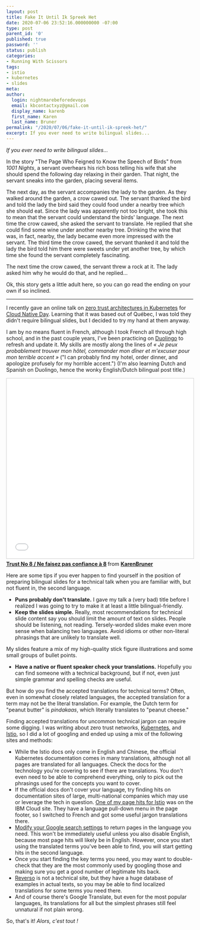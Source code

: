 ```yaml
---
layout: post
title: Fake It Until Ik Spreek Het
date: 2020-07-06 23:52:16.000000000 -07:00
type: post
parent_id: '0'
published: true
password: ''
status: publish
categories:
- Running With Scissors
tags:
- istio
- kubernetes
- slides
meta:
author:
  login: nightmarebeforedevops
  email: kbcontactxyz@gmail.com
  display_name: karenb
  first_name: Karen
  last_name: Bruner
permalink: "/2020/07/06/fake-it-until-ik-spreek-het/"
excerpt: If you ever need to write bilingual slides...
---
```


_If you ever need to write bilingual slides..._

In the story "The Page Who Feigned to Know the Speech of Birds" from _1001 Nights_, a servant overhears his rich boss telling his wife that she should spend the following day relaxing in their garden. That night, the servant sneaks into the garden, placing several items.

The next day, as the servant accompanies the lady to the garden. As they walked around the garden, a crow cawed out. The servant thanked the bird and told the lady the bird said they could food under a nearby tree which she should eat. Since the lady was apparently not too bright, she took this to mean that the servant could understand the birds' language. The next time the crow cawed, she asked the servant to translate. He replied that she could find some wine under another nearby tree. Drinking the wine that was, in fact, nearby, the lady became even more impressed with the servant. The third time the crow cawed, the servant thanked it and told the lady the bird told him there were sweets under yet another tree, by which time she found the servant completely fascinating.

The next time the crow cawed, the servant threw a rock at it. The lady asked him why he would do that, and he replied...

Ok, this story gets a little adult here, so you can go read the ending on your own if so inclined.

* * *

I recently gave an online talk on [zero trust architectures in Kubernetes](https://www.cloudnativeday.ca/en/program/#Bruner) for [Cloud Native Day](https://www.cloudnativeday.ca/en/). Learning that it was based out of Québec, I was told they didn't require bilingual slides, but I decided to try my hand at them anyway.

I am by no means fluent in French, although I took French all through high school, and in the past couple years, I've been practicing on [Duolingo](http://www.duolingo.com/) to refresh and update it. My skills are mostly along the lines of _« Je peux probablement trouver mon hôtel, commander mon dîner et m'excuser pour mon terrible accent »_ ("I can probably find my hotel, order dinner, and apologize profusely for my horrible accent.") (I'm also learning Dutch and Spanish on Duolingo, hence the wonky English/Dutch bilingual post title.)


<iframe src="//www.slideshare.net/slideshow/embed_code/key/oclNPr1nvKKa91" width="595" height="485" frameborder="0" marginwidth="0" marginheight="0" scrolling="no" style="border:1px solid #CCC; border-width:1px; margin-bottom:5px; max-width: 100%;" allowfullscreen> </iframe> <div style="margin-bottom:5px"> <strong> <a href="//www.slideshare.net/KarenBruner/trust-no-8-ne-faisez-pas-confiance-8" title="Trust No 8 / Ne faisez pas confiance à 8" target="_blank">Trust No 8 / Ne faisez pas confiance à 8</a> </strong> from <strong><a href="//www.slideshare.net/KarenBruner" target="_blank">KarenBruner</a></strong> </div>

Here are some tips if you ever happen to find yourself in the position of preparing bilingual slides for a technical talk when you are familiar with, but not fluent in, the second language.

* **Puns probably don't translate.** I gave my talk a (very bad) title before I realized I was going to try to make it at least a little bilingual-friendly.
* **Keep the slides simple.** Really, most recommendations for technical slide content say you should limit the amount of text on slides. People should be listening, not reading. Tersely-worded slides make even more sense when balancing two languages. Avoid idioms or other non-literal phrasings that are unlikely to translate well.

My slides feature a mix of my high-quality stick figure illustrations and some small groups of bullet points.

* **Have a native or fluent speaker check your translations.** Hopefully you can find someone with a technical background, but if not, even just simple grammar and spelling checks are useful.

But how do you find the accepted translations for technical terms? Often, even in somewhat closely related languages, the accepted translation for a term may not be the literal translation. For example, the Dutch term for "peanut butter" is _pindakaas_, which literally translates to "peanut cheese."

Finding accepted translations for uncommon technical jargon can require some digging. I was writing about zero trust networks, [Kubernetes](https://kubernetes.io/), and [Istio](https://istio.io/), so I did a lot of googling and ended up using a mix of the following sites and methods:

* While the Istio docs only come in English and Chinese, the official Kubernetes documentation comes in many translations, although not all pages are translated for all languages. Check the docs for the technology you're covering to see if there are translations. You don't even need to be able to comprehend everything, only to pick out the phrasings used for the concepts you want to cover.
* If the official docs don't cover your language, try finding hits on documentation sites of large, multi-national companies which may use or leverage the tech in question. [One of my page hits for Istio](https://www.ibm.com/cloud/istio) was on the IBM Cloud site. They have a language pull-down menu in the page footer, so I switched to French and got some useful jargon translations there.
* [Modify your Google search settings](https://support.google.com/websearch/answer/3333234) to return pages in the language you need. This won't be immediately useful unless you also disable English, because most page hits will likely be in English. However, once you start using the translated terms you've been able to find, you will start getting hits in the second language.
* Once you start finding the key terms you need, you may want to double-check that they are the most commonly used by googling those and making sure you get a good number of legitimate hits back.
* [Reverso](https://reverso.net/) is not a technical site, but they have a huge database of examples in actual texts, so you may be able to find localized translations for some terms you need there.
* And of course there's Google Translate, but even for the most popular languages, its translations for all but the simplest phrases still feel unnatural if not plain wrong.

So, that's it! _Alors, c'est tout !_

